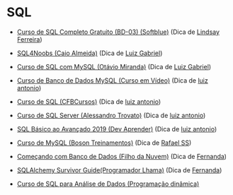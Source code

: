 # SQL

- [Curso de SQL Completo Gratuito (BD-03) (Softblue)](https://www.softblue.com.br/site/curso/id/3/CURSO+DE+SQL+COMPLETO+BASICO+AO+AVANCADO+ON+LINE+BD03+GRATIS) (Dica de [Lindsay Ferreira](https://github.com/linferreira))

- [SQL4Noobs (Caio Almeida)](https://github.com/caioreix/SQL4Noobs) (Dica de [Luiz Gabriel](https://github.com/Luizrebelatto))

- [Curso de SQL com MySQL (Otávio Miranda)](https://www.youtube.com/playlist?list=PLbIBj8vQhvm2WT-pjGS5x7zUzmh4VgvRk) (Dica de [Luiz Gabriel](https://github.com/Luizrebelatto))

- [Curso de Banco de Dados MySQL (Curso em Vídeo)](https://www.youtube.com/watch?v=Ofktsne-utM&list=PLHz_AreHm4dkBs-795Dsgvau_ekxg8g1r) (Dica de [luiz antonio](https://github.com/LuizAnt201))

- [Curso de SQL (CFBCursos)](https://www.youtube.com/watch?v=adIIAEc3Q04&list=PLx4x_zx8csUgQUjExcssR3utb3JIX6Kra) (Dica de [luiz antonio](https://github.com/LuizAnt201))

- [Curso de SQL Server (Alessandro Trovato)](https://www.youtube.com/watch?v=OKqpZ6zbZwQ&list=PL7iAT8C5wumpQWB8AFW7CwK2nlzh8ZdP9) (Dica de [luiz antonio](https://github.com/LuizAnt201))

- [SQL Básico ao Avançado 2019 (Dev Aprender)](https://www.youtube.com/watch?v=FNV7_9QsCok&list=PLnNURxKyyLIInBfeGiJ8L314AD015mHkv) (Dica de [luiz antonio](https://github.com/LuizAnt201))

- [Curso de MySQL (Boson Treinamentos)](https://www.youtube.com/playlist?list=PLucm8g_ezqNrWAQH2B_0AnrFY5dJcgOLR)
  (Dica de [Rafael SS](https://github.com/rafasilvasousa))

- [Começando com Banco de Dados (Filho da Nuvem)](https://www.youtube.com/playlist?list=PLzehOqhpwpxiD25V8Nzv8kxfCAiBFxoGw) (Dica de [Fernanda](https://github.com/Fernanda-Dantas))

- [SQLAlchemy Survivor Guide(Programador Lhama)](https://www.youtube.com/playlist?list=PLAgbpJQADBGKbwhOvd9DVWy-xhA1KEGm1) (Dica de [Fernanda](https://github.com/Fernanda-Dantas))

- [Curso de SQL para Análise de Dados (Programação dinâmica)](https://www.youtube.com/watch?v=BRPUA0EgS4I&list=PL5TJqBvpXQv5n1N15kcK1m9oKJm_cv-m6)